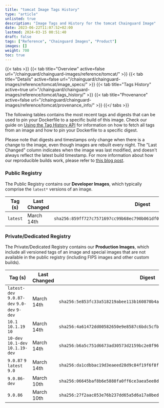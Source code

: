 ```yaml
---
title: "tomcat Image Tags History"
type: "article"
unlisted: true
description: "Image Tags and History for the tomcat Chainguard Image"
date: 2023-06-22T11:07:52+02:00
lastmod: 2024-03-15 00:51:40
draft: false
tags: ["Reference", "Chainguard Images", "Product"]
images: []
weight: 700
toc: true
---
```


{{< tabs >}}
{{< tab title="Overview" active=false url="/chainguard/chainguard-images/reference/tomcat/" >}}
{{< tab title="Details" active=false url="/chainguard/chainguard-images/reference/tomcat/image_specs/" >}}
{{< tab title="Tags History" active=true url="/chainguard/chainguard-images/reference/tomcat/tags_history/" >}}
{{< tab title="Provenance" active=false url="/chainguard/chainguard-images/reference/tomcat/provenance_info/" >}}
{{</ tabs >}}

The following tables contains the most recent tags and digests that can be used to pin your Dockerfile to a specific build of this image. Check our guide on [Using the Tag History API](/chainguard/chainguard-images/using-the-tag-history-api/) for information on how to fetch all tags from an image and how to pin your Dockerfile to a specific digest.

Please note that digests and timestamps only change when there is a change to the image, even though images are rebuilt every night. The "Last Changed" column indicates when the image was last modified, and doesn't always reflect the latest build timestamp. For more information about how our reproducible builds work, please refer to [this blog post](https://www.chainguard.dev/unchained/reproducing-chainguards-reproducible-image-builds).

### Public Registry
The Public Registry contains our **Developer Images**, which typically comprise the `latest*` versions of an image.

| Tag (s)   | Last Changed | Digest                                                                    |
|-----------|--------------|---------------------------------------------------------------------------|
|  `latest` | March 14th   | `sha256:859ff727c7571697cc99b68ec790b061df06bf3d4b4dee76eb253ff4510482b7` |


### Private/Dedicated Registry
The Private/Dedicated Registry contains our **Production Images**, which include all versioned tags of an image and special images that are not available in the public registry (including FIPS images and other custom builds).

| Tag (s)                                      | Last Changed | Digest                                                                    |
|----------------------------------------------|--------------|---------------------------------------------------------------------------|
|  `latest-dev` `9.0.87-dev` `9.0-dev` `9-dev` | March 14th   | `sha256:5e853fc33a518219abee113b160870b4a36f8d5c935a0770f276bd1f1bc2df32` |
|  `10.1` `10.1.19` `10`                       | March 14th   | `sha256:4a61472dd00582650e9e8587c6bdc5cfbe178fb48e4706e42ada0b6da5f96799` |
|  `10-dev` `10.1-dev` `10.1.19-dev`           | March 14th   | `sha256:b6a5c751d6673ad30573d2159bc2e8f966df8ae8d5fbbe3d6a543988ed9def5a` |
|  `9.0.87` `9` `latest` `9.0`                 | March 14th   | `sha256:da1cdbbac19d3eaeed28d9c84f19f6f8f4b653cba82eb10f9090e15f99c724b2` |
|  `9.0.86-dev`                                | March 10th   | `sha256:06645baf8b6e5888fa0ff6ce3aea5ee8dfec2fc109be876ba6daa0b7a409700b` |
|  `9.0.86`                                    | March 10th   | `sha256:27f2aac053e76b237dd65a5d6a17a0bed6d714eb4aa377c4561792aba428bed7` |

